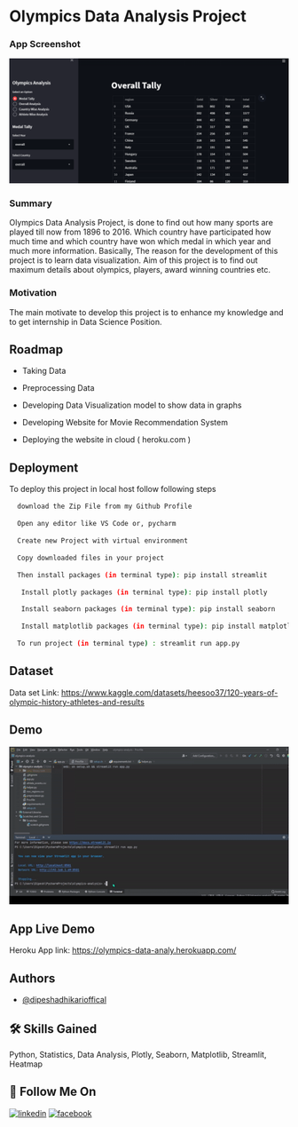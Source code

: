 
# Olympics Data Analysis Project

### App Screenshot

![App Screenshot](olympic_img.png)

### Summary
Olympics Data Analysis Project, is done to find out how many sports are played till now from 1896 to 2016. Which country have participated how much time and which country have won which medal in which year and much more information. Basically, The reason for the development of this project is to learn data visualization. Aim of this project is to find out maximum details about olympics, players, award winning countries etc.


### Motivation

The main motivate to develop this project is to enhance my knowledge and to get internship in Data Science Position.


## Roadmap

- Taking Data

- Preprocessing Data

- Developing Data Visualization model to show data in graphs

- Developing Website for Movie Recommendation System

- Deploying the website in cloud ( heroku.com )


## Deployment

To deploy this project in local host follow following steps

```bash
  download the Zip File from my Github Profile
```
```bash
  Open any editor like VS Code or, pycharm
```
```bash
  Create new Project with virtual environment
```
```bash
  Copy downloaded files in your project
```
```bash
  Then install packages (in terminal type): pip install streamlit
```
```bash
   Install plotly packages (in terminal type): pip install plotly
```
```bash
   Install seaborn packages (in terminal type): pip install seaborn
```
```bash
   Install matplotlib packages (in terminal type): pip install matplotlib
```
```bash
  To run project (in terminal type) : streamlit run app.py 
```

## Dataset
Data set Link:  https://www.kaggle.com/datasets/heesoo37/120-years-of-olympic-history-athletes-and-results



## Demo

![App Demo](olympics_Data.gif)


## App Live Demo 
Heroku App link: https://olympics-data-analy.herokuapp.com/

## Authors

- [@dipeshadhikarioffical](https://www.github.com/dipeshadhikarioffical)


## 🛠 Skills Gained
Python, Statistics, Data Analysis, Plotly, Seaborn, Matplotlib, Streamlit, Heatmap


## 🔗 Follow Me On

[![linkedin](https://img.icons8.com/color/48/000000/linkedin-circled--v1.png)](https://www.linkedin.com/in/dipeshadhikarioffical/)
[![facebook](https://img.icons8.com/color/48/000000/facebook-new.png)](https://facebook.com/dipeshadhikarioffical)





